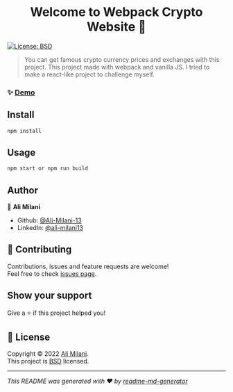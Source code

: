 <h1 align="center">Welcome to Webpack Crypto Website 👋</h1>
<p>
  <a href="https://opensource.org/licenses/BSD-3-Clause" target="_blank">
    <img alt="License: BSD" src="https://img.shields.io/badge/License-BSD-yellow.svg" />
  </a>
</p>

> You can get famous crypto currency prices and exchanges with this project. This project made with webpack and vanilla JS. I tried to make a react-like project to challenge myself.

### ✨ [Demo](https://ali-milani-13.github.io/webpack-crypto-website/)

## Install

```sh
npm install
```

## Usage

```sh
npm start or npm run build
```

## Author

👤 **Ali Milani**

* Github: [@Ali-Milani-13](https://github.com/Ali-Milani-13)
* LinkedIn: [@ali-milani13](https://linkedin.com/in/ali-milani13)

## 🤝 Contributing

Contributions, issues and feature requests are welcome!<br />Feel free to check [issues page](https://github.com/Ali-Milani-13/webpack-crypto-website/issues). 

## Show your support

Give a ⭐️ if this project helped you!

## 📝 License

Copyright © 2022 [Ali Milani](https://github.com/Ali-Milani-13).<br />
This project is [BSD](https://opensource.org/licenses/BSD-3-Clause) licensed.

***
_This README was generated with ❤️ by [readme-md-generator](https://github.com/kefranabg/readme-md-generator)_